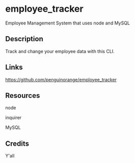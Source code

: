 # employee_tracker
Employee Management System that uses node and MySQL

## Description
Track and change your employee data with this CLI.

## Links
https://github.com/penguinorange/employee_tracker

## Resources
node

inquirer

MySQL

## Credits
Y'all

